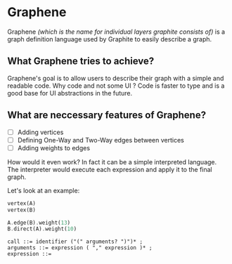 # Graphene

Graphene _(which is the name for individual layers graphite consists of)_ is a graph definition language used by Graphite to easily describe a graph.

## What Graphene tries to achieve?

Graphene's goal is to allow users to describe their graph with a simple and readable code. Why code and not some UI
? Code is faster to type and is a good base for UI abstractions in the future.

## What are neccessary features of Graphene?

- [ ] Adding vertices
- [ ] Defining One-Way and Two-Way edges between vertices
- [ ] Adding weights to edges

How would it even work? In fact it can be a simple interpreted language. The interpreter would execute each expression and apply it to the final graph.

Let's look at an example:

```rust
vertex(A)
vertex(B)

A.edge(B).weight(13)
B.direct(A).weight(10)
```

```
call ::= identifier ("(" arguments? ")")* ;
arguments ::= expression ( "," expression )* ;
expression ::=
```
